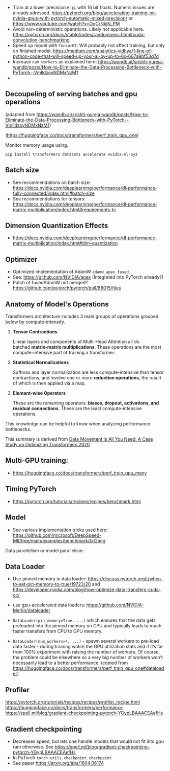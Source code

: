 - Train at a lower precision e. g. with 16 bit floats. Numeric issues are already adressed. https://pytorch.org/blog/accelerating-training-on-nvidia-gpus-with-pytorch-automatic-mixed-precision/ or https://www.youtube.com/watch?v=OqCrNkjN_PM
- Avoid non-deterministic operations. Likely not applicable here. https://pytorch.org/docs/stable/notes/randomness.html#cuda-convolution-benchmarking
- Speed up model with `TensorRT`. Will probably not affect training, but only on finished model. https://medium.com/analytics-vidhya/1-line-of-python-code-that-will-speed-up-your-ai-by-up-to-6x-667a9bf53d7d
- Increase `num_workers` as explained here: https://wandb.ai/srishti-gureja-wandb/posts/How-to-Eliminate-the-Data-Processing-Bottleneck-with-PyTorch--VmlldzoyNDMxNzM1
- 
## Decoupeling of serving batches and gpu operations

(adapted from https://wandb.ai/srishti-gureja-wandb/posts/How-to-Eliminate-the-Data-Processing-Bottleneck-with-PyTorch--VmlldzoyNDMxNzM1)


(https://huggingface.co/docs/transformers/perf_train_gpu_one)

Monitor memory usage using.
```
pip install transformers datasets accelerate nvidia-ml-py3
```

## Batch size
- See recommendations on batch size: https://docs.nvidia.com/deeplearning/performance/dl-performance-fully-connected/index.html#batch-size
- See recommendations for tensors: https://docs.nvidia.com/deeplearning/performance/dl-performance-matrix-multiplication/index.html#requirements-tc

## Dimension Quantization Effects
- https://docs.nvidia.com/deeplearning/performance/dl-performance-matrix-multiplication/index.html#dim-quantization

## Optimizer
- Optimized implementation of AdamW `adamw_apex_fused` 
- See: https://github.com/NVIDIA/apex (Integrated into PyTorch already?)
- Patch of fusedAdamW not merged? https://github.com/pytorch/pytorch/pull/88015/files
## Anatomy of Model's Operations

Transformers architecture includes 3 main groups of operations grouped below by compute-intensity.

1.  **Tensor Contractions**
    
    Linear layers and components of Multi-Head Attention all do batched **matrix-matrix multiplications**. These operations are the most compute-intensive part of training a transformer.
    
2.  **Statistical Normalizations**
    
    Softmax and layer normalization are less compute-intensive than tensor contractions, and involve one or more **reduction operations**, the result of which is then applied via a map.
    
3.  **Element-wise Operators**
    
    These are the remaining operators: **biases, dropout, activations, and residual connections**. These are the least compute-intensive operations.
    

This knowledge can be helpful to know when analyzing performance bottlenecks.

This summary is derived from [Data Movement Is All You Need: A Case Study on Optimizing Transformers 2020](https://arxiv.org/abs/2007.00072)


## Multi-GPU training:
- https://huggingface.co/docs/transformers/perf_train_gpu_many

## Timing PyTorch
- https://pytorch.org/tutorials/recipes/recipes/benchmark.html


## Model
- See various implementation tricks used here: https://github.com/microsoft/DeepSpeed-MII/tree/main/examples/benchmark/txt2img


Data parallelism or model parallelism:


## Data Loader
- Use pinned memory in data loader: https://discuss.pytorch.org/t/when-to-set-pin-memory-to-true/19723/20 and https://developer.nvidia.com/blog/how-optimize-data-transfers-cuda-cc/
- use gpu-accelerated data loaders: https://github.com/NVIDIA-Merlin/dataloader

-   `DataLoader(pin_memory=True, ...)` which ensures that the data gets preloaded into the pinned memory on CPU and typically leads to much faster transfers from CPU to GPU memory.
-   `DataLoader(num_workers=4, ...)` - spawn several workers to pre-load data faster - during training watch the GPU utilization stats and if it’s far from 100% experiment with raising the number of workers. Of course, the problem could be elsewhere so a very big number of workers won’t necessarily lead to a better performance. (copied from https://huggingface.co/docs/transformers/perf_train_gpu_one#dataloader)

## Profiler
https://pytorch.org/tutorials/recipes/recipes/profiler_recipe.html
https://huggingface.co/docs/transformers/performance
https://spell.ml/blog/gradient-checkpointing-pytorch-YGypLBAAACEAefHs


## Gradient checkpointing
- Decreases speed, but lets one handle models that would not fit into gpu ram otherwise. See https://spell.ml/blog/gradient-checkpointing-pytorch-YGypLBAAACEAefHs
- In PyTorch `torch.utils.checkpoint.checkpoint`
- See paper https://arxiv.org/abs/1604.06174

